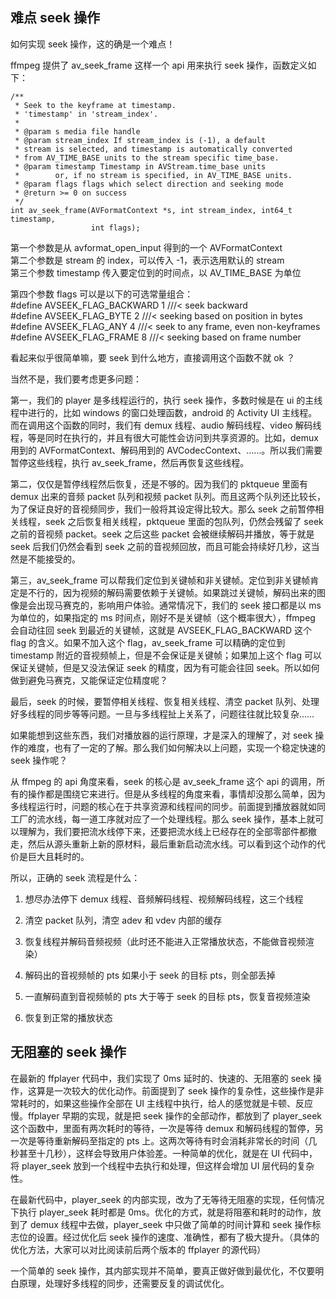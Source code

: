 ## 难点 seek 操作


如何实现 seek 操作，这的确是一个难点！

ffmpeg 提供了 av_seek_frame 这样一个 api 用来执行 seek 操作，函数定义如下：

    /**
     * Seek to the keyframe at timestamp.
     * 'timestamp' in 'stream_index'.
     *
     * @param s media file handle
     * @param stream_index If stream_index is (-1), a default
     * stream is selected, and timestamp is automatically converted
     * from AV_TIME_BASE units to the stream specific time_base.
     * @param timestamp Timestamp in AVStream.time_base units
     *        or, if no stream is specified, in AV_TIME_BASE units.
     * @param flags flags which select direction and seeking mode
     * @return >= 0 on success
     */
    int av_seek_frame(AVFormatContext *s, int stream_index, int64_t timestamp,
                      int flags);

第一个参数是从 avformat_open_input 得到的一个 AVFormatContext  
第二个参数是 stream 的 index，可以传入 -1，表示选用默认的 stream  
第三个参数 timestamp 传入要定位到的时间点，以 AV_TIME_BASE 为单位  

第四个参数 flags 可以是以下的可选常量组合：  
#define AVSEEK_FLAG_BACKWARD 1 ///< seek backward  
#define AVSEEK_FLAG_BYTE     2 ///< seeking based on position in bytes  
#define AVSEEK_FLAG_ANY      4 ///< seek to any frame, even non-keyframes  
#define AVSEEK_FLAG_FRAME    8 ///< seeking based on frame number  

看起来似乎很简单嘛，要 seek 到什么地方，直接调用这个函数不就 ok ？

当然不是，我们要考虑更多问题：

第一，我们的 player 是多线程运行的，执行 seek 操作，多数时候是在 ui 的主线程中进行的，比如 windows 的窗口处理函数，android 的 Activity UI 主线程。而在调用这个函数的同时，我们有 demux 线程、audio 解码线程、video 解码线程，等是同时在执行的，并且有很大可能性会访问到共享资源的。比如，demux 用到的 AVFormatContext、解码用到的 AVCodecContext、……。所以我们需要暂停这些线程，执行 av_seek_frame，然后再恢复这些线程。

第二，仅仅是暂停线程然后恢复，还是不够的。因为我们的 pktqueue 里面有 demux 出来的音频 packet 队列和视频 packet 队列。而且这两个队列还比较长，为了保证良好的音视频同步，我们一般将其设定得比较大。那么 seek 之前暂停相关线程，seek 之后恢复相关线程，pktqueue 里面的包队列，仍然会残留了 seek 之前的音视频 packet。seek 之后这些 packet 会被继续解码并播放，等于就是 seek 后我们仍然会看到 seek 之前的音视频回放，而且可能会持续好几秒，这当然是不能接受的。

第三，av_seek_frame 可以帮我们定位到关键帧和非关键帧。定位到非关键帧肯定是不行的，因为视频的解码需要依赖于关键帧。如果跳过关键帧，解码出来的图像是会出现马赛克的，影响用户体验。通常情况下，我们的 seek 接口都是以 ms 为单位的，如果指定的 ms 时间点，刚好不是关键帧（这个概率很大），ffmpeg 会自动往回 seek 到最近的关键帧，这就是 AVSEEK_FLAG_BACKWARD 这个 flag 的含义。如果不加入这个 flag，av_seek_frame 可以精确的定位到 timestamp 附近的音视频帧上，但是不会保证是关键帧；如果加上这个 flag 可以保证关键帧，但是又没法保证 seek 的精度，因为有可能会往回 seek。所以如何做到避免马赛克，又能保证定位精度呢？

最后，seek 的时候，要暂停相关线程、恢复相关线程、清空 packet 队列、处理好多线程的同步等等问题。一旦与多线程扯上关系了，问题往往就比较复杂……


如果能想到这些东西，我们对播放器的运行原理，才是深入的理解了，对 seek 操作的难度，也有了一定的了解。那么我们如何解决以上问题，实现一个稳定快速的 seek 操作呢？

从 ffmpeg 的 api 角度来看，seek 的核心是 av_seek_frame 这个 api 的调用，所有的操作都是围绕它来进行。但是从多线程的角度来看，事情却没那么简单，因为多线程运行时，问题的核心在于共享资源和线程间的同步。前面提到播放器就如同工厂的流水线，每一道工序就对应了一个处理线程。那么 seek 操作，基本上就可以理解为，我们要把流水线停下来，还要把流水线上已经存在的全部零部件都撤走，然后从源头重新上新的原材料，最后重新启动流水线。可以看到这个动作的代价是巨大且耗时的。


所以，正确的 seek 流程是什么：

1. 想尽办法停下 demux 线程、音频解码线程、视频解码线程，这三个线程

2. 清空 packet 队列，清空 adev 和 vdev 内部的缓存

3. 恢复线程并解码音频视频（此时还不能进入正常播放状态，不能做音视频渲染）

4. 解码出的音视频帧的 pts 如果小于 seek 的目标 pts，则全部丢掉

5. 一直解码直到音视频帧的 pts 大于等于 seek 的目标 pts，恢复音视频渲染

6. 恢复到正常的播放状态


## 无阻塞的 seek 操作

在最新的 ffplayer 代码中，我们实现了 0ms 延时的、快速的、无阻塞的 seek 操作，这算是一次较大的优化动作。前面提到了 seek 操作的复杂性，这些操作是非常耗时的，如果这些操作全部在 UI 主线程中执行，给人的感觉就是卡顿、反应慢。ffplayer 早期的实现，就是把 seek 操作的全部动作，都放到了 player_seek 这个函数中，里面有两次耗时的等待，一次是等待 demux 和解码线程的暂停，另一次是等待重新解码至指定的 pts 上。这两次等待有时会消耗非常长的时间（几秒甚至十几秒），这样会导致用户体验差。一种简单的优化，就是在 UI 代码中，将 player_seek 放到一个线程中去执行和处理，但这样会增加 UI 层代码的复杂性。

在最新代码中，player_seek 的内部实现，改为了无等待无阻塞的实现，任何情况下执行 player_seek 耗时都是 0ms。优化的方式，就是将阻塞和耗时的动作，放到了 demux 线程中去做，player_seek 中只做了简单的时间计算和 seek 操作标志位的设置。经过优化后 seek 操作的速度、准确性，都有了极大提升。（具体的优化方法，大家可以对比阅读前后两个版本的 ffplayer 的源代码）

一个简单的 seek 操作，其内部实现并不简单，要真正做好做到最优化，不仅要明白原理，处理好多线程的同步，还需要反复的调试优化。










